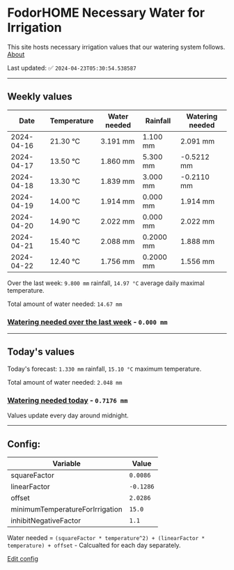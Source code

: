 # FodorHOME Necessary Water for Irrigation

This site hosts necessary irrigation values that our watering system follows. [About](https://github.com/redyau/irrigation)

Last updated: ✅ `2024-04-23T05:30:54.538587`

---

## Weekly values

| Date | Temperature | Water needed | Rainfall | Watering needed |
|-----|-----|-----|-----|-----|
| 2024-04-16 | 21.30 °C | 3.191 mm | 1.100 mm | 2.091 mm |
| 2024-04-17 | 13.50 °C | 1.860 mm | 5.300 mm | -0.5212 mm |
| 2024-04-18 | 13.30 °C | 1.839 mm | 3.000 mm | -0.2110 mm |
| 2024-04-19 | 14.00 °C | 1.914 mm | 0.000 mm | 1.914 mm |
| 2024-04-20 | 14.90 °C | 2.022 mm | 0.000 mm | 2.022 mm |
| 2024-04-21 | 15.40 °C | 2.088 mm | 0.2000 mm | 1.888 mm |
| 2024-04-22 | 12.40 °C | 1.756 mm | 0.2000 mm | 1.556 mm |


Over the last week: `9.800 mm` rainfall, `14.97 °C` average daily maximal temperature.

Total amount of water needed: `14.67 mm`

### [Watering needed over the last week](lastweek.txt) - `0.000 mm`

---

## Today's values

Today's forecast: `1.330 mm` rainfall, `15.10 °C` maximum temperature.

Total amount of water needed: `2.048 mm`

### [Watering needed today](today.txt) - `0.7176 mm`

Values update every day around midnight.

---

## Config:

| Variable | Value |
|-----|-----|
| squareFactor | `0.0086` |
| linearFactor | `-0.1286` |
| offset | `2.0286` |
| minimumTemperatureForIrrigation | `15.0` |
| inhibitNegativeFactor | `1.1` |

Water needed = `(squareFactor * temperature^2) + (linearFactor * temperature) + offset` - Calcualted for each day separately.

[Edit config](https://github.com/RedyAu/irrigation/edit/main/config.json)
